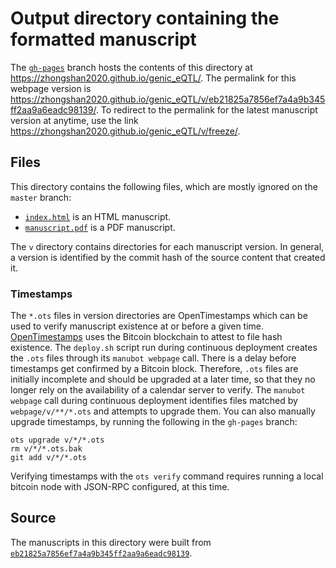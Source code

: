 # Output directory containing the formatted manuscript

The [`gh-pages`](https://github.com/zhongshan2020/genic_eQTL/tree/gh-pages) branch hosts the contents of this directory at <https://zhongshan2020.github.io/genic_eQTL/>.
The permalink for this webpage version is <https://zhongshan2020.github.io/genic_eQTL/v/eb21825a7856ef7a4a9b345ff2aa9a6eadc98139/>.
To redirect to the permalink for the latest manuscript version at anytime, use the link <https://zhongshan2020.github.io/genic_eQTL/v/freeze/>.

## Files

This directory contains the following files, which are mostly ignored on the `master` branch:

+ [`index.html`](index.html) is an HTML manuscript.
+ [`manuscript.pdf`](manuscript.pdf) is a PDF manuscript.

The `v` directory contains directories for each manuscript version.
In general, a version is identified by the commit hash of the source content that created it.

### Timestamps

The `*.ots` files in version directories are OpenTimestamps which can be used to verify manuscript existence at or before a given time.
[OpenTimestamps](https://opentimestamps.org/) uses the Bitcoin blockchain to attest to file hash existence.
The `deploy.sh` script run during continuous deployment creates the `.ots` files through its `manubot webpage` call.
There is a delay before timestamps get confirmed by a Bitcoin block.
Therefore, `.ots` files are initially incomplete and should be upgraded at a later time, so that they no longer rely on the availability of a calendar server to verify.
The `manubot webpage` call during continuous deployment identifies files matched by `webpage/v/**/*.ots` and attempts to upgrade them.
You can also manually upgrade timestamps, by running the following in the `gh-pages` branch:

```shell
ots upgrade v/*/*.ots
rm v/*/*.ots.bak
git add v/*/*.ots
```

Verifying timestamps with the `ots verify` command requires running a local bitcoin node with JSON-RPC configured, at this time.

## Source

The manuscripts in this directory were built from
[`eb21825a7856ef7a4a9b345ff2aa9a6eadc98139`](https://github.com/zhongshan2020/genic_eQTL/commit/eb21825a7856ef7a4a9b345ff2aa9a6eadc98139).
